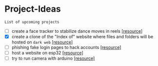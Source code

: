 # Project-Ideas

    List of upcoming projects

- [ ] create a face tracker to stabilize dance moves in reels [[resource]](https://www.geeksforgeeks.org/opencv-python-program-face-detection/)
- [x] create a clone of the "Index of" website where files and folders will be hosted on `dark web` [[resource]](https://dl3.3rver.org/cdn2/03/series/2017/Money.Heist/S03/)
- [ ] phishing fake login pages to hack accounts [[resource]](https://www.peertechzpublications.com/articles/figures/TCSIT-6-140-g002.gif)
- [ ] host a website on esp32 [[resource]](https://randomnerdtutorials.com/esp32-web-server-arduino-ide/)
- [ ] try to run camera with arduino [[resource]](https://www.walmart.com/ip/Tebru-Camera-Module-DIY-Video-System-USB-Camera-Module-For-Raspberry/315911835)
